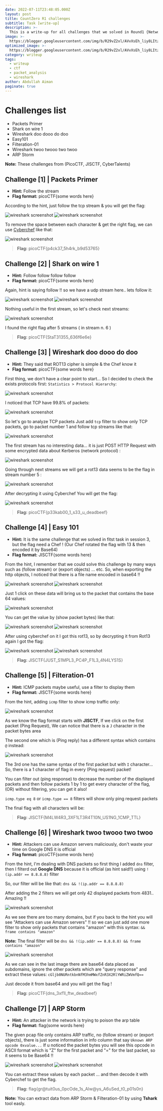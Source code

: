 ```yaml
---
date: 2022-07-11T23:48:05.000Z
layout: post
title: CountZero R1 challenges
subtitle: Task [write-up]
description: >-
  This is a write-up for all challenges that we solved in Round1 {Network Basics} with CountZero
image: >-
  https://blogger.googleusercontent.com/img/b/R29vZ2xl/AVvXsEh_liy8LItzFOW0tZIOWMzAVLHzokYDSiRN-TU01QSRGDKoWgbjVj22IZ_6rq_D0CLsHiOL3z5RO-dclizFNq2Q5TUg0_8uONTu062pMJ_7L63unZTHiA-AnfqJvS8pypWBP660E3qz6TeQoxJJ4LF0uv1Xlb4gj9IqTtSHCGX5tbsrdxuS8KGA2A4aYQ/w640-h360/r1.png
optimized_image: >-
  https://blogger.googleusercontent.com/img/b/R29vZ2xl/AVvXsEh_liy8LItzFOW0tZIOWMzAVLHzokYDSiRN-TU01QSRGDKoWgbjVj22IZ_6rq_D0CLsHiOL3z5RO-dclizFNq2Q5TUg0_8uONTu062pMJ_7L63unZTHiA-AnfqJvS8pypWBP660E3qz6TeQoxJJ4LF0uv1Xlb4gj9IqTtSHCGX5tbsrdxuS8KGA2A4aYQ/w640-h360/r1.png
category: writeup
tags:
  - writeup
  - ctf
  - packet_analysis
  - wireshark
author: Abdullah Aiman
paginate: true
---
```

# Challenges list
- Packets Primer
- Shark on wire 1
- Wireshark doo dooo do doo
- Easy101
- Filteration-01
- Wireshark twoo twooo two twoo
- ARP Storm

**Note:** These challenges from (PicoCTF, JISCTF, CyberTalents)

## Challenge [1] | Packets Primer 
- **Hint:** Follow the stream
- **Flag format:** picoCTF{some words here}

According to the hint, just follow the tcp stream & you will get the flag:

![](https://blogger.googleusercontent.com/img/b/R29vZ2xl/AVvXsEg4yclumB7MCFPi3dEupKM9BM3WWCim-wEhTTNGXsn3ornzpR80YtHbpeqCzLAWOLS8XJf-eQ6c03YOPAo7EgPet5jgxmsNXOD748jTik6UUstVlXWd3fwVLK-uJThY4m9EZxcg1c1uxlO4b0iKaFOqij4WzLxSww1s5vo5V7qgi4uQi34bZ8cvkEkmcg/s995/1.png "wireshark screenshot")
![](https://blogger.googleusercontent.com/img/b/R29vZ2xl/AVvXsEg82R-fMmR3ChZdO3eploIVOgUF7GVX-pkg_mg1sj2mUGnTsUCseGCE4Ztkx2vpvKje75Nc3zN0Q5Rb0uTSRvzcUjkg4Ti_AU82sjnr0STc_ADF4KTv9DI2Gi1eY-My3vrpKU7pty72er0fbVOVpND01lv9Wq_Otsrv7eG8Pl5Vln0SlWlDZl6_qQFsLg/s612/2.png "wireshark screenshot")

To remove the space between each character & get the right flag, we can use [Cyberchef](https://gchq.github.io/CyberChef/) like that:

![](https://blogger.googleusercontent.com/img/b/R29vZ2xl/AVvXsEjmicKkuLmVgZ9SLzFLl_EINV6MQvrEbjyhnOPEAoGCwOO6OsFEuERWCH05zx4DYojmF20k_xbKLbCCTda6rrxieoLxVxZAPq6VQQRvTWCUXMFVgNnkKuO_10yTCMjxPf7plalnfc9Lv3eExA5tk8GJbmf80VSrdLWYK1eCUswzoRVVxLSL7VaQCIKBDA/s1007/3.png "wireshark screenshot")
> **Flag:** picoCTF{p4ck37_5h4rk_b9d53765}

## Challenge [2] | Shark on wire 1
- **Hint:** Follow follow follow follow
- **Flag format:** picoCTF{some words here}

Again, hint is saying follow !! so we have a udp stream here.. lets follow it:

![](https://blogger.googleusercontent.com/img/b/R29vZ2xl/AVvXsEgRNg6rxcTIBkJc_BGsp9_3UbTryBgWlzBZYUi0q2M3PNjeBhXrUczLaSBUW5bhGH-LZh3_2zNS3qlYmL0HEaSGiRQCFGJSBWzxxCBV2TP7NPTIucPELbcikNisiaslc2qbdCtDRKXrUTeYXrytQ4WNXmzO87d8I23Hkm49lmyt-Bj8qzN3d_JNl1ue0g/w640-h388/4.png "wireshark screenshot")
![](https://blogger.googleusercontent.com/img/b/R29vZ2xl/AVvXsEgA7tBVCvy1g3yKpGWBLWopUTE_tmYLQSoQvMCUEIG1lbiui3msEfXrcYxXTq4QHhuOoCzwfJMQzKf0FUQxkXhB1uRles4HD90bp5VGTM2L_TWkaHLijUF_IaH1v5dVdcjh9iDkV_SHJPJwmz9lpf-ubLSk1fhGNbrXfmbgg3WM8yL89pZZCezJlBp0OA/w640-h442/5.png "wireshark screenshot")

Nothing useful in the first stream, so let's check next streams:

![](https://blogger.googleusercontent.com/img/b/R29vZ2xl/AVvXsEixQKmRC4yVtFNmS9HsZoftdSOeT5zO-k_jstLyJe97rEDO-S1gX4NlLFOLSoQGmkPwLqPBHk6pJCYI6wqGB3pmMzoKfc_Jaepvh5vrqffqLb4toFX1z621vuTLh42pw63XkUSDf_NKmthce2E8QUzZ7nePm6Viv09N6hYOXZIBrYwnoSho9pSR5rQDlg/w640-h448/6.png "wireshark screenshot")

I found the right flag after 5 streams ( in stream n. 6 )
> **Flag:** picoCTF{StaT31355_636f6e6e}

## Challenge [3] | Wireshark doo dooo do doo
- **Hint:** They said that ROT13 cipher is simple & the Chef know it
- **Flag format:** picoCTF{some words here}

First thing, we don't have a clear point to start... So I decided to check the exists protocols first:
`Statistics > Protocol Hierarchy`:

![](https://blogger.googleusercontent.com/img/b/R29vZ2xl/AVvXsEjT_rPxulsDAA9BzB4PG0TrVslm4LXolwHtxuN1BdPE-znbBm6TsXQJE9uDfo2jkqfGa6vGhBjom44eeMjSzAQS9R5k9l3eGM95hcBs-MbkDZuAA6Zyxe3-e411lk6FJQK3fhNLimNJo_3KTT8ok1sY-KxLU8Z9SElP4pvLh5M9O1kQmyasmtP73AeCKg/w640-h416/7.png "wireshark screenshot")

I noticed that TCP have 99.8% of packets:

![](https://blogger.googleusercontent.com/img/b/R29vZ2xl/AVvXsEi7el1IJYU3rHXVGM9OXrF997vQ7t7DuJLjjX4FkSVADI3EexmOjjZUcnzyh7IvDOeoSb_mbOdqRkXq4FEej7bzuB6gCIDjxixEd7vtQ7JN0hf6MiZ__a9OoUHowgGyncuHzXfPWtiCnPaeMSySx1-a0lMqN8TRTmuw_PxoBlOSj8Hq6xTDk7jJKq4PlQ/w640-h195/8.png "wireshark screenshot")

So let's go to analyze TCP packets
Just add `tcp` filter to show only TCP packets, go to packet number 1 and follow tcp streams like that:

![](https://blogger.googleusercontent.com/img/b/R29vZ2xl/AVvXsEh53fTdg3RExqRJ_9Ou1wHFAWOo1L6WouovZ9mC29uyvJGLcByBd1_DqvUCz2kv9EczSF58jmQqx3OGVd8xf4oUSL37lT4MZ7z3PFZ2lhTyzyN8iXS4iKYZgy959FkvtnxPaMoI1LwijC_OGI4yfIZB_2QCwJu6TnMX6E8RrBX-i5qeuPzUmMFMLceh3A/w640-h330/9.png "wireshark screenshot")

The first stream has no interesting data... it is just POST HTTP Request with some encrypted data about Kerberos (network protocol) :

![](https://blogger.googleusercontent.com/img/b/R29vZ2xl/AVvXsEhW8jTgJ9aANObdf22pLlHW8BqpPtsV4JRKmZv-qEUzr4KO5XTtw4iXR_qkul6BqJ7om7KO4T-GdvQ5yP8MS_gZq3KBIv86S-MS3qIoC-mHbFNwymsuHS8ewaeTpC-v78rVwgYUmIZF8VyR8xj3JJVFYybNDvEe7lrjpOtGD8XbtBQ9fE98AeLJ3bUSCQ/w640-h424/10.png "wireshark screenshot")

Going through next streams we will get a rot13 data seems to be the flag in stream number 5 :

![](https://blogger.googleusercontent.com/img/b/R29vZ2xl/AVvXsEgMLpiHNFsPeB6TnhPt3h-9g124aCLcB1GZik-_5AIs4XxaMvMD_fPSyZGe5BxMjSUxqtj4g7cOoci05O4AZQFAc9DkrXa0gts-lRjiRkCqhtHEtsRz5wADaejK0eaujjFt4klneWgUh8kyidDUiBEqo-iozA8u387OHOYa42vRNPqbDpDAMfuuji5m-Q/w640-h422/11.png "wireshark screenshot")

After decrypting it using Cyberchef You will get the flag:

![](https://blogger.googleusercontent.com/img/b/R29vZ2xl/AVvXsEgVVsB6WO8cwKrrcvNjwlbpudXJDDx_33saVC1dxcLshU0XHFMwgYwYGxGNX7chVU1aF6fjCSYHtOB5Dzh96pq5MTZSKPJLmKo-Hx4iULBLVBbnZx6l3VkMghZb3f1uggoJTqoMihB0052tsfz3G3UFgYMNZu5Bc1DQNTJt1TW3il9sDleWOBeClQcuVw/w640-h324/12.png "wireshark screenshot")
> **Flag:** picoCTF{p33kab00_1_s33_u_deadbeef}

## Challenge [4] | Easy 101
- **Hint:** It is the same challenge that we solved in fitst task in session 3, but the flag need a Chef ! (Our Chef rotated the flag with 13 & then encoded it by Base64)
- **Flag format:** JISCTF{some words here}

From the hint, I remember that we could solve this challenge by many ways such as (follow stream) or (export objects)  ... etc.
So, when exporting the http objects, I noticed that there is a file name encoded in base64 !!

![](https://blogger.googleusercontent.com/img/b/R29vZ2xl/AVvXsEjd4N6Kv2bjk-ZTmRlq5vbcVzQdODaTr82DxMd6MZYYlLJTxa46ZKKlFT4Hon-dKyhtC4rqPkP9BqZjA2pMMKa635zAVp5k5t6azrmVw2pRJjLtsjoN7HeJvQqOB8dt_s4Hk2p9jVvMhYH8JoGFaFEFBmMsqxi2tEkwsOBG7RA5Yam9W380QM5W8jb61Q/w640-h372/13.png "wireshark screenshot")
![](https://blogger.googleusercontent.com/img/b/R29vZ2xl/AVvXsEg5HUvJ44qyatywHoFg6TMN30bxBfLuIuvPLSi9GkTFCgmrhxyx1PGG7j6kPzRVqE8dsZm2oQVsup7mvLNlBnQgRTUU5gUdyDrN0-tzODfqOCjhSZhBDZepGd7NV0V4kvwosZ7pvK_W_HBiEbIM-HpEP9MO5Yb9DEQKZxXbIOGkSV6GUki9jSrSAIWnvA/w640-h302/14.png "wireshark screenshot")

Just 1 click on these data will bring us to the packet that contains the base 64 values:

![](https://blogger.googleusercontent.com/img/b/R29vZ2xl/AVvXsEh99tR6XR5eBlEWH6HHvaRV5HSgVcBpRBacg4jJbHIbHU77sTkxD6EkM9-dVuvxp0C3Ka3C4cZbCHFxgdUIyX0aT93mUK_Y1Djp50WbaMZR92EgFLp0ojOvAXtpRrJobgTI1Jnc_6Dnh4OPTz9BGu1L7DmZpHciuA367sUuRsqwDKYg7pbQh-Z7prqlrw/w640-h283/15.png "wireshark screenshot")

You can get the value by (show packet bytes) like that:

![](https://blogger.googleusercontent.com/img/b/R29vZ2xl/AVvXsEgL5V5q_xpvwkJcryc6weX3ThVnA7xaZljMHnm6xgLYkEI9iEDsKTHk2iXuHC2yzDDNEbi943qTJIMSwnQ_mbDf-OMsGXtbQfis9OYx6qCdKpRzSkTzflg1XI6eVSDBGAcR-s8lbM1blRWfCj-qpxVazLsxd411Yf3mr1t6slYiq4IZ90kOPcE8uQ29tA/w640-h338/16.png "wireshark screenshot")
![](https://blogger.googleusercontent.com/img/b/R29vZ2xl/AVvXsEh5RmG6hUGFScm2ZIwUeTy-9QuQChnT2NkVM_0SDuX2nwea9Z89DHrT-rY46VVv006WIaRbZTfTNjN17l4Ws7yG51E2v2i2jtkxPIOM7SyVst4-BVlZxXAmR84wDnKLPQADSUYX3THa0XX9pXBvzlWfUgu0sUfrFyBY8pmdB8No2dbg1LmWElj8d3Rpmw/w640-h334/17.png "wireshark screenshot")

After using cyberchef on it I got this rot13, so by decrypting it from Rot13 again I got the flag:

![](https://blogger.googleusercontent.com/img/b/R29vZ2xl/AVvXsEjaIX2kVzNV0GvLv35KKNZ3fi0QJE9QWyQOX9tX17gZDiHLlPtg_YQmNTt2qqT2j9S_sqG3KD0zj6aDrJJD17rkmhjZpdxmkROUgoJqCi2G47lSG8KvPLS8B54xNOSgaqBQTI6inXCxCGNp5O2C_TKp2mOgO46uyEUXegQ_RXoNNBFg8-3kEsrMlaVzYw/w640-h292/18.png "wireshark screenshot")
![](https://blogger.googleusercontent.com/img/b/R29vZ2xl/AVvXsEiRBzp10E5OoBlp01j1TWwq7iHsUCsJjk3k7MzJPV_DIYNXfrnHJ6YbENghKw8kDhMnGZWcCrOQvefHgssuBHb4OdBcCuRf5z9GCr_3zH1j1iIoalLVDeckb9K4F_MMXGP8XsrfPj4Wl0QwyG7TXQzWM6WPE5cIsXZx8d4WrZwyySUq3lm3byCA3d-iAQ/w640-h326/19.png "wireshark screenshot")
> **Flag:** JISCTF{JUST_S1MPL3_PC4P_F1L3_4N4LYS1S}

## Challenge [5] | Filteration-01
- **Hint:** ICMP packets maybe useful, use a filter to display them
- **Flag format:** JISCTF{some words here}

From the hint, adding `icmp` filter to show icmp traffic only:

![](https://blogger.googleusercontent.com/img/b/R29vZ2xl/AVvXsEik_CGPW6qCOo3me-gd2Mbevm2YWnoQ4kWzG0qd8BZCgi1o9h0Dt0N7A9CjV6rLmpuklOU95WEmcvBf7zVY7lKKiZbxE8DYguRWMFOD0rDJrQldFvZZhqrH-PlgGouBQ_MKXzPcUApnnDbmtEg0WmbTemPyrzhCIm9_BTbEgLslvws19ZE8pFgxnHIc5Q/w640-h360/20.png "wireshark screenshot")

As we know the flag format starts with **JISCTF**,  If we click on the first packet (Ping Request), We can notice that there is a `J` character in the packet bytes area

The second one which is (Ping reply) has a different syntax which contains `@` instead:

![](https://blogger.googleusercontent.com/img/b/R29vZ2xl/AVvXsEgkbBLODC2KQqGF3Ihp6roHzuV6DtFBs5IgscL3MlzEV6QghCy7T_6MMHY0xSPS_624A2ujtJtNvWXMNnkXVL9MOvrraQz0jj5rtlcq3TTcwCfhYtMflcdIR8ZQjuOYIoNcmXajQJ-ePTWot9hB7bunc6apTJHhKMcu8vPl-9i5XYOIb1DBfpSstkTsEg/w640-h314/21.png "wireshark screenshot")

The 3rd one has the same syntax of the first packet but with `I` character... So, there is a 1 character of flag in every (Ping request) packet!

You can filter out (ping response) to decrease the number of the displayed packets and then follow packets 1 by 1 to get every character of the flag, (OR) without filtering, you can get it also!

`icmp.type eq 8` or `icmp.type == 8` filters will show only ping request packets

The final flag with all characters will be:
> **Flag:** JISCTF{M4LW4R3_3XF1LT3R4T10N_US1NG_1CMP_TTL}

## Challenge [6] |  Wireshark twoo twooo two twoo
- **Hint:** Attackers can use Amazon servers maliciously, don't waste your time on Google DNS it is official
- **Flag format:** picoCTF{some words here}

From the hint, I'm dealing with DNS packets so first thing I added `dns` filter, then I filterd out **Google DNS** because it is official (as hint said!!) using
`!(ip.addr == 8.8.8.8)` filter

So, our filter will be like that: `dns && !(ip.addr == 8.8.8.8)`

After adding the 2 filters we will get only 42 displayed packets from 4831.. Amazing !!

![](https://blogger.googleusercontent.com/img/b/R29vZ2xl/AVvXsEh0JEmT7bICbM2zblUQP3wwPe5vLPKt6ziqvLviIdunrr7YcNQkRRmRNyncLPoJwecJAdM9tpW_Ms2yDejDjsyvCpHmi2cUkKH2s4Ggw_udXBhTKMIhMbFR9GwLM5nUa4sdUrnIXSKpsFdVN4dYjitx0TLwhy8KDYqw_JEnraDvQh7GhfPOMUJJMZheNQ/w640-h224/22.png "wireshark screenshot")

As we see there are too many domains, but if you back to the hint you will see "Attackers can use Amazon servers" !! so we can just add one more filter to show only packets that contains "amazon" with this syntax: `&& frame contains "amazon"`

**Note:** The final filter will be `dns && !(ip.addr == 8.8.8.8) && frame contains "amazon"`

![](https://blogger.googleusercontent.com/img/b/R29vZ2xl/AVvXsEgLvMGtki44YLf0K77Pdun6TuryqAX7fpoJaJxZJHhjFReYaj2hPMPqxcuIy1GfKoh9x9ODu3U2q0aWOsuJhXNgNs7mgnxRD7MOuHgbe5RTAMEUHElIiD6zSBH0BSTgFNdJJwifCDO2cslsfoDPqGHDtjoaIQPJ34CbJWxYZTN-KpbKZpqCX8AZqkljGQ/w640-h210/23.png "wireshark screenshot")

As we can see in the last image there are base64 data placed as subdomains, ignore the other packets which are "query response" and extract these values:
`cGljb0NURntkbnNfM3hmMWxfZnR3X2RlYWRiZWVmfQ==`

Just decode it from base64 and you will get the flag !
> **Flag:** picoCTF{dns_3xf1l_ftw_deadbeef}

## Challenge [7] |  ARP Storm
- **Hint:** An attacker in the network is trying to poison the arp table
- **Flag format:** flag{some words here}

The given pcap file only contains ARP traffic, no (follow stream) or (export objects), there is just some information in info column that say `Uknown ARP opcode 0xvalue...`
If u noticed the packet bytes you will see this opcode in ASCII format which is "Z" for the first packet and "=" for the last packet, so it seems to be Base64 !!

![](https://blogger.googleusercontent.com/img/b/R29vZ2xl/AVvXsEjhRqSkPlbP5qWQpTjQlHFT_nQ8LEIXcGVtM4mhm8gej_pPf1R80_tRHETmCJxlNge0U7UMaE4ngfwR-lPPdDguMWc1DjAKh4kHRoC1PlF3qdi9JGZ3mREMM0oqah2VIzfWPMO9PIK8fRlf_Yt6VVzQ3V2Rk2x46y0C8t29lzvkA2ln_pbgB32zSeMM6Q/w640-h416/24.png "wireshark screenshot")
![](https://blogger.googleusercontent.com/img/b/R29vZ2xl/AVvXsEgNT9a4cul-zr9VLvy9vjVHOBHuRTX3C7ShHr3IDrR7xaKBYC0eh978xhgKjReZOiQpKrIcDk8whRXFdwj8qtZYyRiHd26owmJiOFuk0WpPkm2fjFIUJtf3L3c7MJyi2mBJMjh3f0p9Jib3jHztvUn6lAsmcCWFe1ORMJQDRI0GiLYypkCJGc2yaaO-xQ/w640-h222/25.png "wireshark screenshot")

You can extract these values by each packet ... and then decode it with Cyberchef to get the flag.
> **Flag:** flag{gr@tuit0us_0pcOde_1s_Alw@ys_A6uSed_t0_p01s0n}

**Note:** You can extract data from ARP Storm & Filteration-01 by using **Tshark** tool easly.
